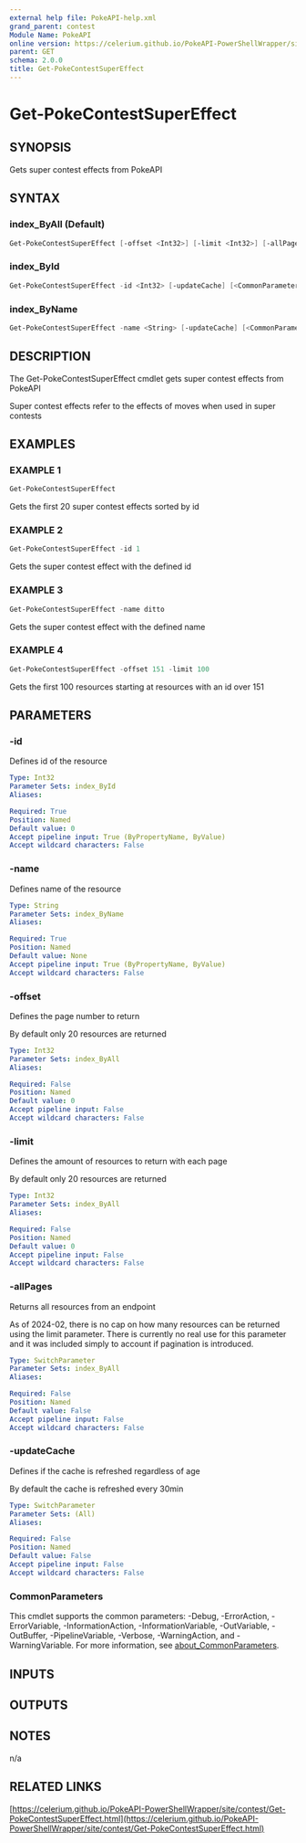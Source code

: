 ```yaml
---
external help file: PokeAPI-help.xml
grand_parent: contest
Module Name: PokeAPI
online version: https://celerium.github.io/PokeAPI-PowerShellWrapper/site/contest/Get-PokeContestSuperEffect.html
parent: GET
schema: 2.0.0
title: Get-PokeContestSuperEffect
---
```


# Get-PokeContestSuperEffect

## SYNOPSIS
Gets super contest effects from PokeAPI

## SYNTAX

### index_ByAll (Default)
```powershell
Get-PokeContestSuperEffect [-offset <Int32>] [-limit <Int32>] [-allPages] [-updateCache] [<CommonParameters>]
```

### index_ById
```powershell
Get-PokeContestSuperEffect -id <Int32> [-updateCache] [<CommonParameters>]
```

### index_ByName
```powershell
Get-PokeContestSuperEffect -name <String> [-updateCache] [<CommonParameters>]
```

## DESCRIPTION
The Get-PokeContestSuperEffect cmdlet gets super contest effects
from PokeAPI

Super contest effects refer to the effects of moves when
used in super contests

## EXAMPLES

### EXAMPLE 1
```powershell
Get-PokeContestSuperEffect
```

Gets the first 20 super contest effects sorted by id

### EXAMPLE 2
```powershell
Get-PokeContestSuperEffect -id 1
```

Gets the super contest effect with the defined id

### EXAMPLE 3
```powershell
Get-PokeContestSuperEffect -name ditto
```

Gets the super contest effect with the defined name

### EXAMPLE 4
```powershell
Get-PokeContestSuperEffect -offset 151 -limit 100
```

Gets the first 100 resources starting at resources with
an id over 151

## PARAMETERS

### -id
Defines id of the resource

```yaml
Type: Int32
Parameter Sets: index_ById
Aliases:

Required: True
Position: Named
Default value: 0
Accept pipeline input: True (ByPropertyName, ByValue)
Accept wildcard characters: False
```

### -name
Defines name of the resource

```yaml
Type: String
Parameter Sets: index_ByName
Aliases:

Required: True
Position: Named
Default value: None
Accept pipeline input: True (ByPropertyName, ByValue)
Accept wildcard characters: False
```

### -offset
Defines the page number to return

By default only 20 resources are returned

```yaml
Type: Int32
Parameter Sets: index_ByAll
Aliases:

Required: False
Position: Named
Default value: 0
Accept pipeline input: False
Accept wildcard characters: False
```

### -limit
Defines the amount of resources to return with each page

By default only 20 resources are returned

```yaml
Type: Int32
Parameter Sets: index_ByAll
Aliases:

Required: False
Position: Named
Default value: 0
Accept pipeline input: False
Accept wildcard characters: False
```

### -allPages
Returns all resources from an endpoint

As of 2024-02, there is no cap on how many resources can be
returned using the limit parameter.
There is currently no real
use for this parameter and it was included simply to account if
pagination is introduced.

```yaml
Type: SwitchParameter
Parameter Sets: index_ByAll
Aliases:

Required: False
Position: Named
Default value: False
Accept pipeline input: False
Accept wildcard characters: False
```

### -updateCache
Defines if the cache is refreshed regardless of age

By default the cache is refreshed every 30min

```yaml
Type: SwitchParameter
Parameter Sets: (All)
Aliases:

Required: False
Position: Named
Default value: False
Accept pipeline input: False
Accept wildcard characters: False
```

### CommonParameters
This cmdlet supports the common parameters: -Debug, -ErrorAction, -ErrorVariable, -InformationAction, -InformationVariable, -OutVariable, -OutBuffer, -PipelineVariable, -Verbose, -WarningAction, and -WarningVariable. For more information, see [about_CommonParameters](http://go.microsoft.com/fwlink/?LinkID=113216).

## INPUTS

## OUTPUTS

## NOTES
n/a

## RELATED LINKS

[https://celerium.github.io/PokeAPI-PowerShellWrapper/site/contest/Get-PokeContestSuperEffect.html](https://celerium.github.io/PokeAPI-PowerShellWrapper/site/contest/Get-PokeContestSuperEffect.html)

